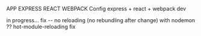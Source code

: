 APP EXPRESS REACT WEBPACK
Config express + react + webpack dev

in progress...
fix -- no reloading (no rebundling after change) with nodemon ?? hot-module-reloading
fix
